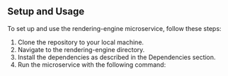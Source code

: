 
## Setup and Usage

To set up and use the rendering-engine microservice, follow these steps:

1. Clone the repository to your local machine.
2. Navigate to the rendering-engine directory.
3. Install the dependencies as described in the Dependencies section.
4. Run the microservice with the following command:
